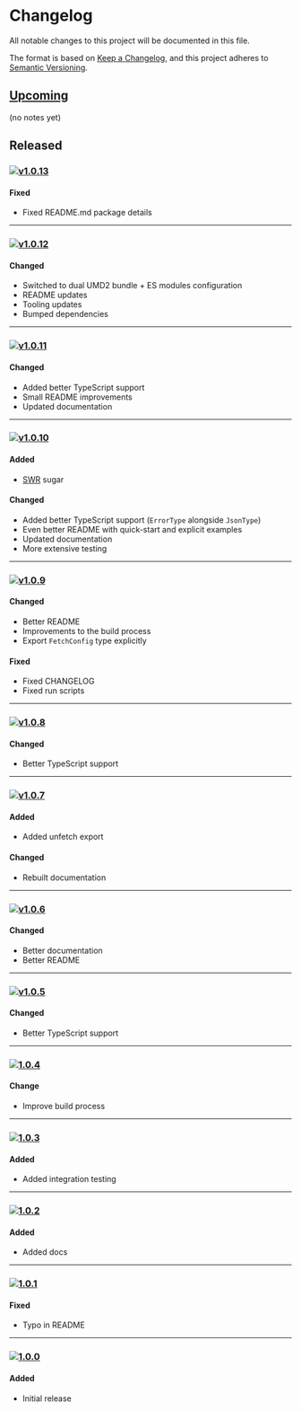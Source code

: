 [v1.0.13]: https://github.com/Xunnamius/isomorphic-json-fetch/compare/v1.0.12...v1.0.13
[v1.0.12]: https://github.com/Xunnamius/isomorphic-json-fetch/compare/v1.0.11...v1.0.12
[v1.0.11]: https://github.com/Xunnamius/isomorphic-json-fetch/compare/v1.0.10...v1.0.11
[v1.0.10]: https://github.com/Xunnamius/isomorphic-json-fetch/compare/v1.0.9...v1.0.10
[v1.0.9]: https://github.com/Xunnamius/isomorphic-json-fetch/compare/v1.0.8...v1.0.9
[v1.0.8]: https://github.com/Xunnamius/isomorphic-json-fetch/compare/v1.0.7...v1.0.8
[v1.0.7]: https://github.com/Xunnamius/isomorphic-json-fetch/compare/v1.0.6...v1.0.7
[v1.0.6]: https://github.com/Xunnamius/isomorphic-json-fetch/compare/v1.0.5...v1.0.6
[v1.0.5]: https://github.com/Xunnamius/isomorphic-json-fetch/compare/1.0.4...v1.0.5
[1.0.4]: https://github.com/Xunnamius/isomorphic-json-fetch/compare/1.0.3...1.0.4
[1.0.3]: https://github.com/Xunnamius/isomorphic-json-fetch/compare/1.0.2...1.0.3
[1.0.2]: https://github.com/Xunnamius/isomorphic-json-fetch/compare/1.0.1...1.0.2
[1.0.1]: https://github.com/Xunnamius/isomorphic-json-fetch/compare/1.0.0...1.0.1
[1.0.0]: https://github.com/Xunnamius/isomorphic-json-fetch/releases/tag/1.0.0

[https://keepachangelog.com/en/1.0.0/]::

[types of changes]::
  [added]:: (for new features)
  [changed]:: (for changes in existing functionality)
  [deprecated]:: (for soon-to-be removed features)
  [removed]:: (for now removed features)
  [fixed]:: (for any bug fixes)
  [security]:: (in case of vulnerabilities)

# Changelog
All notable changes to this project will be documented in this file.

The format is based on [Keep a Changelog](https://keepachangelog.com/en/1.0.0/),
and this project adheres to [Semantic Versioning](https://semver.org/spec/v2.0.0.html).

## [Upcoming]

(no notes yet)

## Released

### [![v1.0.13](https://api.ergodark.com/badges/github-tag-date/xunnamius/isomorphic-json-fetch/v1.0.13)][v1.0.13]
#### Fixed
- Fixed README.md package details

---

### [![v1.0.12](https://api.ergodark.com/badges/github-tag-date/xunnamius/isomorphic-json-fetch/v1.0.12)][v1.0.12]
#### Changed
- Switched to dual UMD2 bundle + ES modules configuration
- README updates
- Tooling updates
- Bumped dependencies

---

### [![v1.0.11](https://api.ergodark.com/badges/github-tag-date/xunnamius/isomorphic-json-fetch/v1.0.11)][v1.0.11]
#### Changed
- Added better TypeScript support
- Small README improvements
- Updated documentation

---

### [![v1.0.10](https://api.ergodark.com/badges/github-tag-date/xunnamius/isomorphic-json-fetch/v1.0.10)][v1.0.10]
#### Added
- [SWR]() sugar

#### Changed
- Added better TypeScript support (`ErrorType` alongside `JsonType`)
- Even better README with quick-start and explicit examples
- Updated documentation
- More extensive testing

---

### [![v1.0.9](https://api.ergodark.com/badges/github-tag-date/xunnamius/isomorphic-json-fetch/v1.0.9)][v1.0.9]
#### Changed
- Better README
- Improvements to the build process
- Export `FetchConfig` type explicitly

#### Fixed
- Fixed CHANGELOG
- Fixed run scripts

---

### [![v1.0.8](https://api.ergodark.com/badges/github-tag-date/xunnamius/isomorphic-json-fetch/v1.0.8)][v1.0.8]
#### Changed
- Better TypeScript support

---

### [![v1.0.7](https://api.ergodark.com/badges/github-tag-date/xunnamius/isomorphic-json-fetch/v1.0.7)][v1.0.7]
#### Added
- Added unfetch export

#### Changed
- Rebuilt documentation

---

### [![v1.0.6](https://api.ergodark.com/badges/github-tag-date/xunnamius/isomorphic-json-fetch/v1.0.6)][v1.0.6]
#### Changed
- Better documentation
- Better README

---

### [![v1.0.5](https://api.ergodark.com/badges/github-tag-date/xunnamius/isomorphic-json-fetch/v1.0.5)][v1.0.5]
#### Changed
- Better TypeScript support

---

### [![1.0.4](https://api.ergodark.com/badges/github-tag-date/xunnamius/isomorphic-json-fetch/1.0.4)][1.0.4]
#### Change
- Improve build process

---

### [![1.0.3](https://api.ergodark.com/badges/github-tag-date/xunnamius/isomorphic-json-fetch/1.0.3)][1.0.3]
#### Added
- Added integration testing

---

### [![1.0.2](https://api.ergodark.com/badges/github-tag-date/xunnamius/isomorphic-json-fetch/1.0.2)][1.0.2]
#### Added
- Added docs

---

### [![1.0.1](https://api.ergodark.com/badges/github-tag-date/xunnamius/isomorphic-json-fetch/1.0.1)][1.0.1]
#### Fixed
- Typo in README

---

### [![1.0.0](https://api.ergodark.com/badges/github-tag-date/xunnamius/isomorphic-json-fetch/1.0.0)][1.0.0]
#### Added
- Initial release

[Upcoming]: https://github.com/Xunnamius/isomorphic-json-fetch/compare/main...develop
